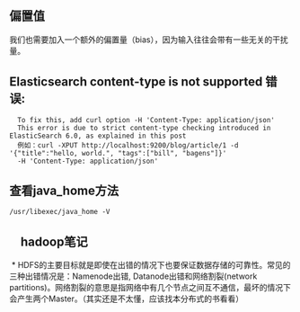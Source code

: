 偏置值
-----
  我们也需要加入一个额外的偏置量（bias），因为输入往往会带有一些无关的干扰量。

Elasticsearch content-type is not supported 错误:
------------------------------------------------
      To fix this, add curl option -H 'Content-Type: application/json'
      This error is due to strict content-type checking introduced in ElasticSearch 6.0, as explained in this post
      例如：curl -XPUT http://localhost:9200/blog/article/1 -d '{"title":"hello, world.", "tags":["bill", "bagens"]}' 
      -H 'Content-Type: application/json'
      
查看java_home方法
----------------
    /usr/libexec/java_home -V
    
hadoop笔记
-----------------
  * HDFS的主要目标就是即使在出错的情况下也要保证数据存储的可靠性。常见的三种出错情况是：Namenode出错, Datanode出错和网络割裂(network partitions)。网络割裂的意思是指网络中有几个节点之间互不通信，最坏的情况下会产生两个Master。（其实还是不太懂，应该找本分布式的书看看）
